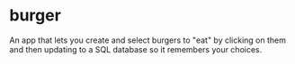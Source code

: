 # burger

An app that lets you create and select burgers to "eat" by clicking on them and then updating to a SQL database so it remembers your choices.